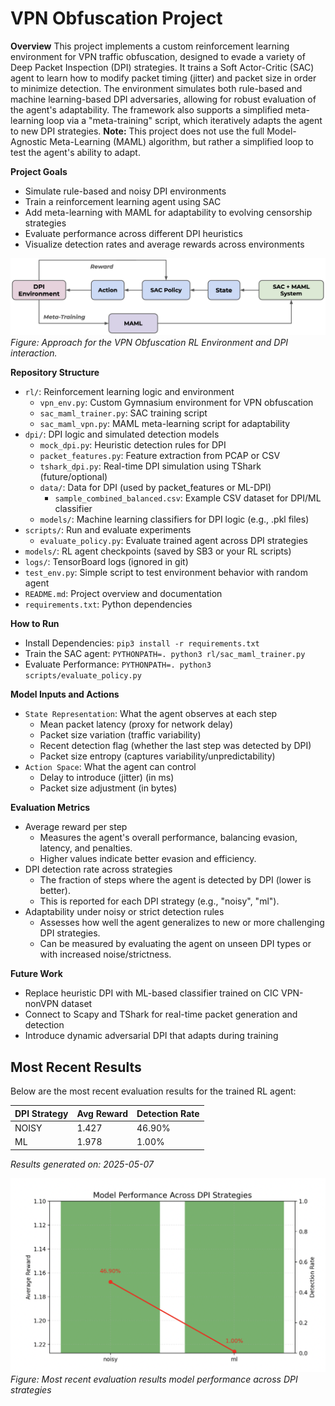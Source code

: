 # VPN Obfuscation Project

**Overview**
This project implements a custom reinforcement learning environment for VPN traffic obfuscation, designed to evade a variety of Deep Packet Inspection (DPI) strategies. It trains a Soft Actor-Critic (SAC) agent to learn how to modify packet timing (jitter) and packet size in order to minimize detection. The environment simulates both rule-based and machine learning-based DPI adversaries, allowing for robust evaluation of the agent's adaptability. The framework also supports a simplified meta-learning loop via a "meta-training" script, which iteratively adapts the agent to new DPI strategies. **Note:** This project does not use the full Model-Agnostic Meta-Learning (MAML) algorithm, but rather a simplified loop to test the agent's ability to adapt.

**Project Goals**

- Simulate rule-based and noisy DPI environments
- Train a reinforcement learning agent using SAC
- Add meta-learning with MAML for adaptability to evolving censorship strategies
- Evaluate performance across different DPI heuristics
- Visualize detection rates and average rewards across environments

![Approach Model](images/Approach_Model.png)
_Figure: Approach for the VPN Obfuscation RL Environment and DPI interaction._

**Repository Structure**

- `rl/`: Reinforcement learning logic and environment
  - `vpn_env.py`: Custom Gymnasium environment for VPN obfuscation
  - `sac_maml_trainer.py`: SAC training script
  - `sac_maml_vpn.py`: MAML meta-learning script for adaptability
- `dpi/`: DPI logic and simulated detection models
  - `mock_dpi.py`: Heuristic detection rules for DPI
  - `packet_features.py`: Feature extraction from PCAP or CSV
  - `tshark_dpi.py`: Real-time DPI simulation using TShark (future/optional)
  - `data/`: Data for DPI (used by packet_features or ML-DPI)
    - `sample_combined_balanced.csv`: Example CSV dataset for DPI/ML classifier
  - `models/`: Machine learning classifiers for DPI logic (e.g., .pkl files)
- `scripts/`: Run and evaluate experiments
  - `evaluate_policy.py`: Evaluate trained agent across DPI strategies
- `models/`: RL agent checkpoints (saved by SB3 or your RL scripts)
- `logs/`: TensorBoard logs (ignored in git)
- `test_env.py`: Simple script to test environment behavior with random agent
- `README.md`: Project overview and documentation
- `requirements.txt`: Python dependencies

**How to Run**

- Install Dependencies: `pip3 install -r requirements.txt`
- Train the SAC agent: `PYTHONPATH=. python3 rl/sac_maml_trainer.py`
- Evaluate Performance: `PYTHONPATH=. python3 scripts/evaluate_policy.py`

**Model Inputs and Actions**

- `State Representation`: What the agent observes at each step
  - Mean packet latency (proxy for network delay)
  - Packet size variation (traffic variability)
  - Recent detection flag (whether the last step was detected by DPI)
  - Packet size entropy (captures variability/unpredictability)
- `Action Space`: What the agent can control
  - Delay to introduce (jitter) (in ms)
  - Packet size adjustment (in bytes)

**Evaluation Metrics**

- Average reward per step
  - Measures the agent's overall performance, balancing evasion, latency, and penalties.
  - Higher values indicate better evasion and efficiency.
- DPI detection rate across strategies
  - The fraction of steps where the agent is detected by DPI (lower is better).
  - This is reported for each DPI strategy (e.g., "noisy", "ml").
- Adaptability under noisy or strict detection rules
  - Assesses how well the agent generalizes to new or more challenging DPI strategies.
  - Can be measured by evaluating the agent on unseen DPI types or with increased noise/strictness.

**Future Work**

- Replace heuristic DPI with ML-based classifier trained on CIC VPN-nonVPN dataset
- Connect to Scapy and TShark for real-time packet generation and detection
- Introduce dynamic adversarial DPI that adapts during training

## Most Recent Results

Below are the most recent evaluation results for the trained RL agent:

| DPI Strategy | Avg Reward | Detection Rate |
| ------------ | ---------- | -------------- |
| NOISY        | 1.427      | 46.90%         |
| ML           | 1.978      | 1.00%          |

_Results generated on: 2025-05-07_

![Most Recent Results](images/Eval_Results_2025-05-07.png)
_Figure: Most recent evaluation results model performance across DPI strategies_
